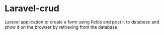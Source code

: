 # Laravel-crud
Laravel application to create a form using fields and post it to database and show it on the browser by retrieving from the database
